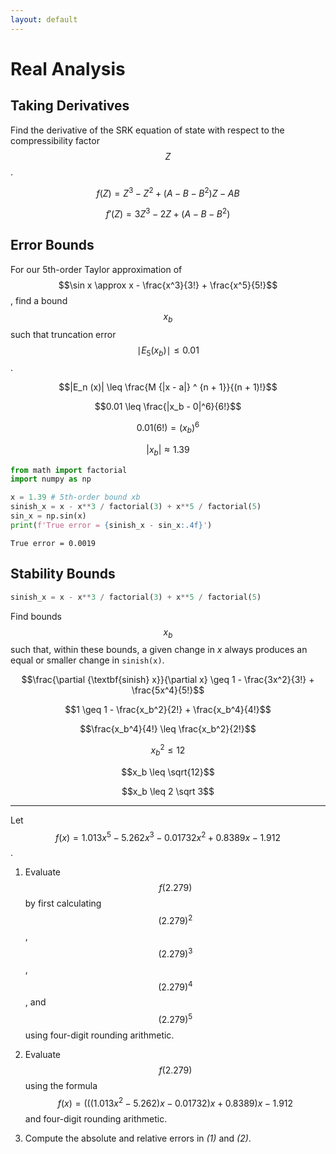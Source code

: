 ```yaml
---
layout: default
---
```


# Real Analysis

## Taking Derivatives

Find the derivative of the SRK equation of state with respect to the compressibility factor $$Z$$.

$$f (Z) = Z^3 - Z^2 + (A - B - B^2) Z - AB$$

$$f' (Z) = 3Z^3 - 2Z + (A - B - B^2)$$

## Error Bounds

For our 5th-order Taylor approximation of $$\sin x \approx x - \frac{x^3}{3!} + \frac{x^5}{5!}$$, find a bound $$x_b$$ such that truncation error $$\mid E_5 (x_b) \mid \leq 0.01$$.

$$|E_n (x)| \leq \frac{M {|x - a|} ^ {n + 1}}{(n + 1)!}$$

$$0.01 \leq \frac{|x_b - 0|^6}{6!}$$

$$0.01 (6!) = {(x_b)}^6$$

$$|x_b| \approx 1.39$$

```python
from math import factorial
import numpy as np

x = 1.39 # 5th-order bound xb
sinish_x = x - x**3 / factorial(3) + x**5 / factorial(5)
sin_x = np.sin(x)
print(f'True error = {sinish_x - sin_x:.4f}')
```

```
True error = 0.0019
```

## Stability Bounds

```python
sinish_x = x - x**3 / factorial(3) + x**5 / factorial(5)
```

Find bounds $$x_b$$ such that, within these bounds, a given change in $x$ always produces an equal or smaller change in `sinish(x)`.

$$\frac{\partial {\textbf{sinish} x}}{\partial x} \geq 1 - \frac{3x^2}{3!} + \frac{5x^4}{5!}$$

$$1 \geq 1 - \frac{x_b^2}{2!} + \frac{x_b^4}{4!}$$

$$\frac{x_b^4}{4!} \leq \frac{x_b^2}{2!}$$

$$x_b^2 \leq 12$$

$$x_b \leq \sqrt{12}$$

$$x_b \leq 2 \sqrt 3$$

---

Let $$f (x) = 1.013 x^5 - 5.262 x^3 - 0.01732 x^2 + 0.8389 x - 1.912$$.

1. Evaluate $$f (2.279)$$ by first calculating $${(2.279)}^2$$, $${(2.279)}^3$$, $${(2.279)}^4$$, and $${(2.279)}^5$$ using four-digit rounding arithmetic.

1. Evaluate $$f (2.279)$$ using the formula $$f (x) = (((1.013 x^2 - 5.262) x - 0.01732) x + 0.8389) x - 1.912$$ and four-digit rounding arithmetic.

1. Compute the absolute and relative errors in *(1)* and *(2)*.